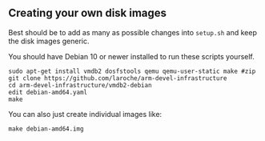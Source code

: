 Creating your own disk images
-----------------------------

Best should be to add as many as possible changes into `setup.sh` and
keep the disk images generic.

You should have Debian 10 or newer installed to run these scripts
yourself.

```shell
sudo apt-get install vmdb2 dosfstools qemu qemu-user-static make #zip
git clone https://github.com/laroche/arm-devel-infrastructure
cd arm-devel-infrastructure/vmdb2-debian
edit debian-amd64.yaml
make
```

You can also just create individual images like:

```shell
make debian-amd64.img
```

